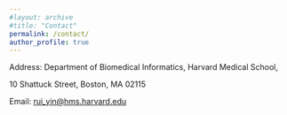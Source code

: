 ```yaml
---
#layout: archive
#title: "Contact"
permalink: /contact/
author_profile: true
---
```


Address: Department of Biomedical Informatics, Harvard Medical School,

10 Shattuck Street, Boston, MA 02115

Email: <A href="mailto:rui_yin@hms.harvard.edu ">rui_yin@hms.harvard.edu</A>



